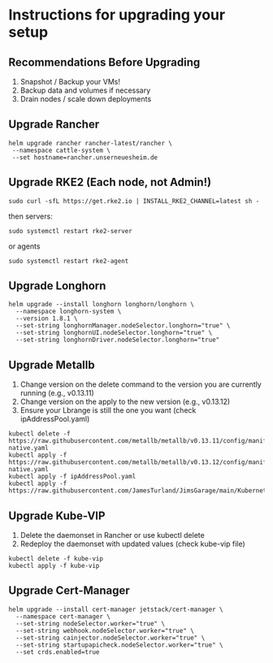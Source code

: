 # Instructions for upgrading your setup

## Recommendations Before Upgrading

1. Snapshot / Backup your VMs!
2. Backup data and volumes if necessary
3. Drain nodes / scale down deployments

## Upgrade Rancher

```shell
helm upgrade rancher rancher-latest/rancher \
 --namespace cattle-system \
 --set hostname=rancher.unserneuesheim.de
```

## Upgrade RKE2 (Each node, not Admin!)

```shell
sudo curl -sfL https://get.rke2.io | INSTALL_RKE2_CHANNEL=latest sh -
```

then servers:

```shell
sudo systemctl restart rke2-server
```

or agents

```shell
sudo systemctl restart rke2-agent
```

## Upgrade Longhorn

```shell
helm upgrade --install longhorn longhorn/longhorn \
  --namespace longhorn-system \
  --version 1.8.1 \
  --set-string longhornManager.nodeSelector.longhorn="true" \
  --set-string longhornUI.nodeSelector.longhorn="true" \
  --set-string longhornDriver.nodeSelector.longhorn="true"
```

## Upgrade Metallb

1. Change version on the delete command to the version you are currently running (e.g., v0.13.11)
2. Change version on the apply to the new version (e.g., v0.13.12)
3. Ensure your Lbrange is still the one you want (check ipAddressPool.yaml)

```shell
kubectl delete -f https://raw.githubusercontent.com/metallb/metallb/v0.13.11/config/manifests/metallb-native.yaml
kubectl apply -f https://raw.githubusercontent.com/metallb/metallb/v0.13.12/config/manifests/metallb-native.yaml
kubectl apply -f ipAddressPool.yaml
kubectl apply -f https://raw.githubusercontent.com/JamesTurland/JimsGarage/main/Kubernetes/RKE2/l2Advertisement.yaml
```

## Upgrade Kube-VIP

1. Delete the daemonset in Rancher or use kubectl delete
2. Redeploy the daemonset with updated values (check kube-vip file)

```shell
kubectl delete -f kube-vip
kubectl apply -f kube-vip
```

## Upgrade Cert-Manager

```shell
helm upgrade --install cert-manager jetstack/cert-manager \
  --namespace cert-manager \
  --set-string nodeSelector.worker="true" \
  --set-string webhook.nodeSelector.worker="true" \
  --set-string cainjector.nodeSelector.worker="true" \
  --set-string startupapicheck.nodeSelector.worker="true" \
  --set crds.enabled=true
```
